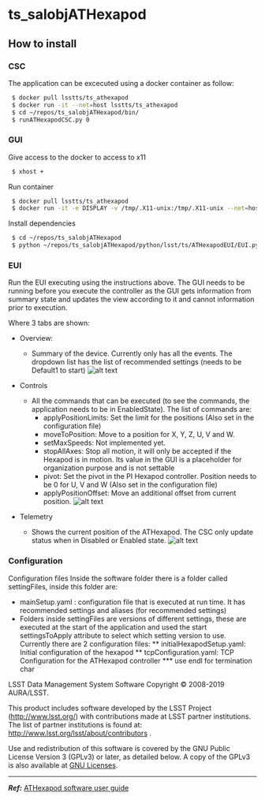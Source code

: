 # ts_salobjATHexapod

## How to install

### CSC
The application can be excecuted using a docker container as follow:
```sh
 $ docker pull lsstts/ts_athexapod
 $ docker run -it --net=host lsstts/ts_athexapod
 $ cd ~/repos/ts_salobjATHexapod/bin/
 $ runATHexapodCSC.py 0
```

### GUI
Give access to the docker to access to x11
```sh
 $ xhost +
```
Run container
```sh
 $ docker pull lsstts/ts_athexapod
 $ docker run -it -e DISPLAY -v /tmp/.X11-unix:/tmp/.X11-unix --net=host --pid=host lsstts/ts_athexapod
```
Install dependencies
```sh
 $ cd ~/repos/ts_salobjATHexapod
 $ python ~/repos/ts_salobjATHexapod/python/lsst/ts/ATHexapodEUI/EUI.py
```
### EUI
Run the EUI executing using the instructions above. 
The GUI needs to be running before you execute the controller as the GUI gets information from summary state and updates the view according to it and cannot information prior to execution.  

Where 3 tabs are shown:
* Overview: 
  * Summary of the device. Currently only has all the events. The dropdown list has the list of recommended settings (needs to be Default1 to start)
![alt text][overview]

* Controls 
  * All the commands that can be executed (to see the commands, the application needs to be in EnabledState). The list of commands are:
    * applyPositionLimits: Set the limit for the positions (Also set in the configuration file)
    * moveToPosition: Move to a position for X, Y, Z, U, V and W.
    * setMaxSpeeds: Not implemented yet.
    * stopAllAxes: Stop all motion, it will only be accepted if the Hexapod is in motion. Its value in the GUI is a placeholder for organization purpose and is not settable 
    * pivot: Set the pivot in the PI Hexapod controller. Position needs to be 0 for U, V and W (Also set in the configuration file)
    * applyPositionOffset: Move an additional offset from current position.
![alt text][controls]

* Telemetry
  * Shows the current position of the ATHexapod. The CSC only update status when in Disabled or Enabled state.
![alt text][telemetry]

### Configuration
Configuration files
Inside the software folder there is a folder called settingFiles, inside this folder are:
* mainSetup.yaml : configuration file that is executed at run time. It has recommended settings and aliases (for recommended settings) 
* Folders inside settingFiles are versions of different settings, these are executed at the start of the application and used the start settingsToApply attribute to select which setting version to use. Currently there are 2 configuration files:
  ** initialHexapodSetup.yaml: Initial configuration of the hexapod
  ** tcpConfiguration.yaml: TCP Configuration for the ATHexapod controller 
     *** use endl for termination char

<footer>

LSST Data Management System Software
Copyright © 2008-2019 AURA/LSST.

This product includes software developed by the
LSST Project (http://www.lsst.org/) with contributions made at LSST partner
institutions.  The list of partner institutions is found at:
http://www.lsst.org/lsst/about/contributors .

Use and redistribution of this software is covered by the GNU Public License 
Version 3 (GPLv3) or later, as detailed below.  A copy of the GPLv3 is also 
available at  [GNU Licenses](http://www.gnu.org/licenses/).
</footer>

---
_**Ref:**_ [ATHexapod software user guide][athexapodguide]


[athexapodguide]: <https://confluence.lsstcorp.org/display/LTS/ATHexapod+software+user+guide#ATHexapodsoftwareuserguide-Howtoinstall>
[overview]: https://github.com/lsst-ts/ts_salobjATHexapod/blob/master/images/EUI-OverviewRedux.png "Overview"
[controls]: https://github.com/lsst-ts/ts_salobjATHexapod/blob/master/images/EUI-ControlsRedux.png "Controls"
[telemetry]: https://github.com/lsst-ts/ts_salobjATHexapod/blob/master/images/EUI-TelemRedux.png "Telemetry"

